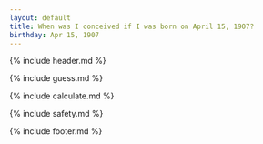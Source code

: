```yaml
---
layout: default
title: When was I conceived if I was born on April 15, 1907?
birthday: Apr 15, 1907
---
```


{% include header.md %}

{% include guess.md %}

{% include calculate.md %}

{% include safety.md %}

{% include footer.md %}



